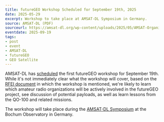 ```yaml
---
title: futureGEO Workshop Scheduled for September 19th, 2025
date: 2025-05-29
excerpt: Workshop to take place at AMSAT-DL Symposium in Germany.
source: AMSAT-DL (PDF)
sourceurl: https://amsat-dl.org/wp-content/uploads/2025/05/AMSAT-Organisations-futureGEO-RFEI.pdf
eventdate: 2025-09-19
tags:
- post
- event
- AMSAT-DL
- futureGEO
- GEO Satellite
---
```

AMSAT-DL has [scheduled](https://amsat-dl.org/wp-content/uploads/2025/05/AMSAT-Organisations-futureGEO-RFEI.pdf) the first futureGEO workshop for September 19th. While it's not immediately clear what the workshop will cover, based on the [RFEI document](https://amsat-dl.org/wp-content/uploads/2025/05/AMSAT-Organisations-futureGEO-RFEI.pdf) in which the workshop is mentioned, we're likely to learn which amateur radio organizations will be actively involved in the futureGEO project, see discussion of potential payloads, as well as learn lessons from the QO-100 and related missions.

The workshop will take place during the [AMSAT-DL Symposium](https://amsat-dl.org/en/category/symposium-general-meeting-hamradio/) at the Bochum Observatory in Germany.